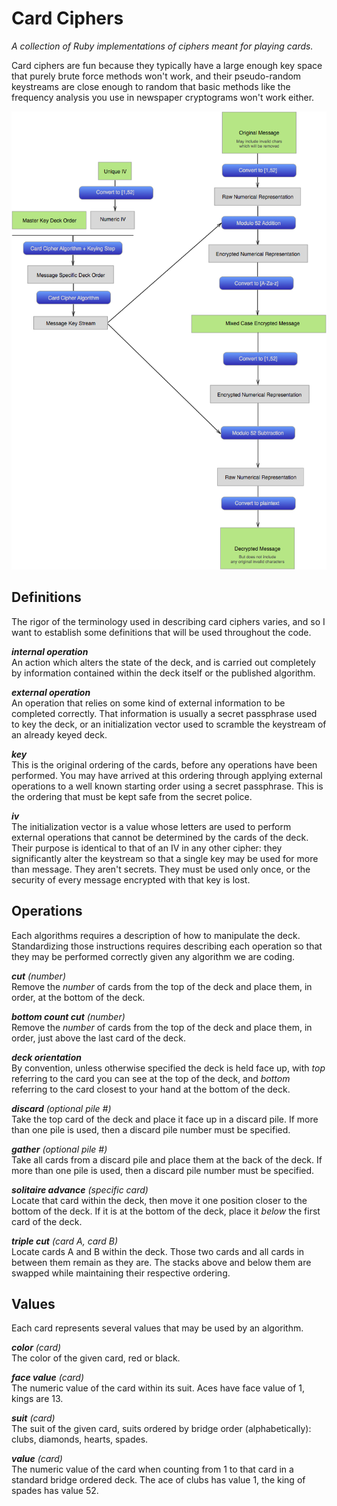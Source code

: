 # Card Ciphers
_A collection of Ruby implementations of ciphers meant for playing cards._

Card ciphers are fun because they typically have a large enough key space that purely brute force methods
won't work, and their pseudo-random keystreams are close enough to random that basic methods like the frequency
analysis you use in newspaper cryptograms won't work either.

![A diagram of the process used by card ciphers to turn regular text into encrypted alphabetic strings.][packing]

[packing]: ./cardcipher-packaging.png "Overview of card cipher encryption and decryption process"

## Definitions

The rigor of the terminology used in describing card ciphers varies, and so I want to establish some definitions
that will be used throughout the code.

_**internal operation**_<br/>
An action which alters the state of the deck, and is carried out completely by information contained
within the deck itself or the published algorithm.

_**external operation**_<br/>
An operation that relies on some kind of external information to be completed correctly. That
information is usually a secret passphrase used to key the deck, or an initialization vector used to scramble
the keystream of an already keyed deck.

_**key**_<br/>
This is the original ordering of the cards, before any operations have been performed. You may have
arrived at this ordering through applying external operations to a well known starting order using a secret
passphrase. This is the ordering that must be kept safe from the secret police.

_**iv**_<br/>
The initialization vector is a value whose letters are used to perform external operations that
cannot be determined by the cards of the deck. Their purpose is identical to that of an IV in any other cipher:
they significantly alter the keystream so that a single key may be used for more than message. They aren't secrets.
They must be used only once, or the security of every message encrypted with that key is lost.

## Operations

Each algorithms requires a description of how to manipulate the deck. Standardizing those instructions requires
describing each operation so that they may be performed correctly given any algorithm we are coding.

_**cut** (number)_<br/>
Remove the _number_ of cards from the top of the deck and place them, in order, at the bottom of the deck.

_**bottom count cut** (number)_<br/>
Remove the _number_ of cards from the top of the deck and place them, in order, just above the last
card of the deck.

_**deck orientation**_<br/>
By convention, unless otherwise specified the deck is held face up, with _top_
referring to the card you can see at the top of the deck, and _bottom_ referring to the card closest to your
hand at the bottom of the deck.

_**discard** (optional pile #)_<br/>
Take the top card of the deck and place it face up in a discard pile. If more than one pile is used,
then a discard pile number must be specified.

_**gather** (optional pile #)_<br/>
Take all cards from a discard pile and place them at the back of the deck. If more than one pile is
used, then a discard pile number must be specified.

_**solitaire advance** (specific card)_<br/>
Locate that card within the deck, then move it one position closer to the bottom of the deck. If it
is at the bottom of the deck, place it _below_ the first card of the deck.

_**triple cut** (card A, card B)_<br/>
Locate cards A and B within the deck. Those two cards and all cards in between them remain as they are.
The stacks above and below them are swapped while maintaining their respective ordering.

## Values

Each card represents several values that may be used by an algorithm.

_**color** (card)_<br/>
The color of the given card, red or black.

_**face value** (card)_<br/>
The numeric value of the card within its suit. Aces have face value of 1, kings are 13.

_**suit** (card)_<br/>
The suit of the given card, suits ordered by bridge order (alphabetically): clubs, diamonds, hearts, spades.

_**value** (card)_<br/>
The numeric value of the card when counting from 1 to that card in a standard bridge ordered deck.
The ace of clubs has value 1, the king of spades has value 52.

